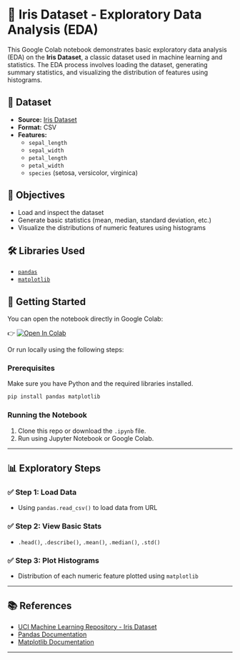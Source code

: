 # 🌼 Iris Dataset - Exploratory Data Analysis (EDA)

This Google Colab notebook demonstrates basic exploratory data analysis (EDA) on the **Iris Dataset**, a classic dataset used in machine learning and statistics. The EDA process involves loading the dataset, generating summary statistics, and visualizing the distribution of features using histograms.

## 📁 Dataset

- **Source:** [Iris Dataset](https://bit.ly/4nejNue)
- **Format:** CSV
- **Features:**
  - `sepal_length`
  - `sepal_width`
  - `petal_length`
  - `petal_width`
  - `species` (setosa, versicolor, virginica)

## 📌 Objectives

- Load and inspect the dataset
- Generate basic statistics (mean, median, standard deviation, etc.)
- Visualize the distributions of numeric features using histograms

## 🛠️ Libraries Used

- [`pandas`](https://pandas.pydata.org/)
- [`matplotlib`](https://matplotlib.org/)

## 🚀 Getting Started

You can open the notebook directly in Google Colab:

👉 [![Open In Colab](https://colab.research.google.com/assets/colab-badge.svg)](https://colab.research.google.com/drive/19yB3LkREChnIIPWi2X0Da2fPiSqfW4sz)

Or run locally using the following steps:

### Prerequisites

Make sure you have Python and the required libraries installed.

```bash
pip install pandas matplotlib
```

### Running the Notebook

1. Clone this repo or download the `.ipynb` file.
2. Run using Jupyter Notebook or Google Colab.

---

## 📊 Exploratory Steps

### ✅ Step 1: Load Data
- Using `pandas.read_csv()` to load data from URL

### ✅ Step 2: View Basic Stats
- `.head()`, `.describe()`, `.mean()`, `.median()`, `.std()`

### ✅ Step 3: Plot Histograms
- Distribution of each numeric feature plotted using `matplotlib`

---

## 📚 References

- [UCI Machine Learning Repository - Iris Dataset](https://archive.ics.uci.edu/ml/datasets/iris)
- [Pandas Documentation](https://pandas.pydata.org/docs/)
- [Matplotlib Documentation](https://matplotlib.org/stable/index.html)

---
